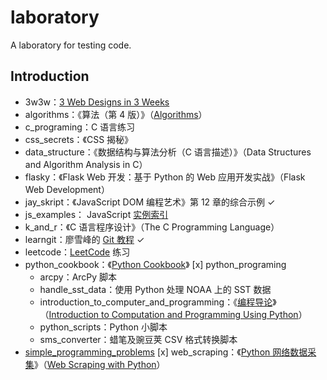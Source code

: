 # laboratory

A laboratory for testing code.

## Introduction

* 3w3w：[3 Web Designs in 3 Weeks](https://www.gitbook.com/book/juntao/3-web-designs-in-3-weeks/details)
* algorithms：《算法（第 4 版）》（[Algorithms](http://algs4.cs.princeton.edu/home/)）
* c_programing：C 语言练习
* css_secrets：《CSS 揭秘》
* data_structure：《数据结构与算法分析（C 语言描述）》（Data Structures and Algorithm Analysis in C）
* flasky：《Flask Web 开发：基于 Python 的 Web 应用开发实战》（Flask Web Development）
* jay_skript：《JavaScript DOM 编程艺术》第 12 章的综合示例 ✓
* js_examples： JavaScript [实例索引](http://fgm.cc/learn/)
* k\_and\_r：《C 语言程序设计》（The C Programming Language）
* learngit：廖雪峰的 [Git 教程](http://www.liaoxuefeng.com/wiki/0013739516305929606dd18361248578c67b8067c8c017b000) ✓
* leetcode：[LeetCode](https://leetcode.com/) 练习
* python_cookbook：《[Python Cookbook](https://github.com/dabeaz/python-cookbook)》
[x] python_programing
	* arcpy：ArcPy 脚本
	* handle\_sst\_data：使用 Python 处理 NOAA 上的 SST 数据
	* introduction\_to\_computer\_and\_programming：《[编程导论](https://book.douban.com/subject/26368668/)》（[Introduction to Computation and Programming Using Python](https://mitpress.mit.edu/books/introduction-computation-and-programming-using-python-0)）
	* python_scripts：Python 小脚本
	* sms_converter：蜡笔及豌豆荚 CSV 格式转换脚本
* [simple\_programming\_problems](http://adriann.github.io/programming_problems.html)
[x] web_scraping：《[Python 网络数据采集](https://book.douban.com/subject/26740503/)》（[Web Scraping with Python](https://github.com/REMitchell/python-scraping)）
